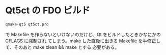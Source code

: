 # Qt5ct の FDO ビルド

``
qmake-qt5 qt5ct.pro
``

で Makefile を作らないといけないのだけど、Qt をビルドしたときかなにかの CFLAGS に強制され
てしまう。make した直後に出きる Makefile を手修正して、そのあと make clean && make とする
必要がある。

<!-- vim: set tw=90 filetype=markdown : -->
